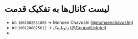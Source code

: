 # لیست کانال‌ها به تفکیک قدمت
- id: <code>1001002851885</code> -> Mohsen Chavoshi ([@mohsenchavoshi)](https://t.me/mohsenchavoshi))
- id: <code>1001208075612</code> -> ژئوپلیتیک ([@GeopoliticIntel](https://t.me/GeopoliticIntel))
- 